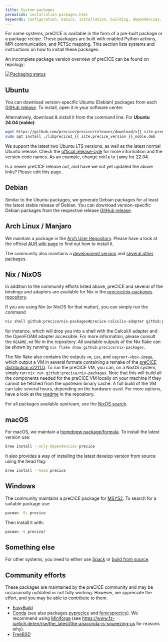 ```yaml
---
title: System packages
permalink: installation-packages.html
keywords: configuration, basics, installation, building, dependencies, spack
---
```


For some systems, preCICE is available in the form of a pre-built package or a package recipe.
These packages are built with enabled Python actions, MPI communication, and PETSc mapping.
This section lists systems and instructions on how to install these packages.

An incomplete package version overview of preCICE can be found on repology:

[![Packaging status](https://repology.org/badge/vertical-allrepos/precice.svg?header=&columns=2&exclude_sources=site)](https://repology.org/project/precice/versions)

## Ubuntu

You can download version-specific Ubuntu (Debian) packages from each [GitHub release](https://github.com/precice/precice/releases/latest).
To install, open it in your software center.

Alternatively, download & install it from the command line. For **Ubuntu 24.04 (noble)**:

```bash
wget https://github.com/precice/precice/releases/download/v{{ site.precice_version }}/libprecice3_{{ site.precice_version }}_noble.deb
sudo apt install ./libprecice3_{{ site.precice_version }}_noble.deb
```

We support the latest two Ubuntu LTS versions, as well as the latest normal Ubuntu release.
Check the [official release-cyle](https://ubuntu.com/about/release-cycle) for more information and the version code names.
As an example, change `noble` to `jammy` for 22.04.

Is a newer preCICE release out, and have we not yet updated the above links? Please edit this page.

## Debian

Similar to the Ubuntu packages, we generate Debian packages for at least the latest stable release of Debian.
You can download version-specific Debian packages from the respective release [GitHub release](https://github.com/precice/precice/releases/latest).

## Arch Linux / Manjaro

We maintain a package in the [Arch User Repository](https://aur.archlinux.org/packages/precice/).
Please have a look at the official [AUR wiki page](https://wiki.archlinux.org/index.php/Arch_User_Repository) to find out how to install it.

The community also maintains a [development version](https://aur.archlinux.org/packages/precice-git) and [several other packages](https://aur.archlinux.org/packages?&K=precice).

## Nix / NixOS

In addition to the community efforts listed above, preCICE and several of the bindings and adapters are available for Nix in the [precice/nix-packages repository](https://github.com/precice/nix-packages/).

If you are using Nix (or NixOS for that matter), you can simply run the command

```sh
nix shell github:precice/nix-packages#precice-calculix-adapter github:precice/nix-packages#precice-openfoam-adapter
```

for instance, which will drop you into a shell with the CalculiX adapter and the OpenFOAM adapter accessible.
For more information, please consult the `README.md` file in the repository.
All available outputs of the Nix flake can be shown by running `nix flake show github:precice/nix-packages`.

The Nix flake also contains the outputs `vm`, `iso`, and `vagrant-vbox-image`, which output a VM in several formats containing a remake of the [preCICE distribution v2211.0](installation-vm.html).
To run the preCICE VM, you can, on a NixOS system, simply run `nix run github:precice/nix-packages`.
Note that this will build all the components needed for the preCICE VM locally on your machine if they cannot be fetched from the upstream binary cache.
A full build of the VM can take several hours, depending on the hardware used.
For more options, have a look at the [readme](https://github.com/precice/nix-packages#readme) in the repository.

For all packages available upstream, see the [NixOS search](https://search.nixos.org/packages?channel=unstable&from=0&size=50&sort=relevance&query=precice).

## macOS

For macOS, we maintain a [homebrew package/formula](https://formulae.brew.sh/formula/precice).
To install the latest version use:

```bash
brew install --only-dependencies precice
```

It also provides a way of installing the latest develop version from source using the head flag:

```bash
brew install --head precice
```

## Windows

The community maintains a preCICE package for [MSYS2](https://packages.msys2.org/base/mingw-w64-precice).
To search for a suitable package use:

```bash
pacman -Ss precice
```

Then install it with:

```bash
pacman -S precice/
```

## Something else

For other systems, you need to either use [Spack](installation-spack.html) or [build from source](installation-source-preparation.html).

## Community efforts

These packages are maintained by the preCICE community and may be occasionally outdated or not fully working.
However, we appreciate the effort, and you may be able to contribute to them.

- [EasyBuild](https://github.com/easybuilders/easybuild-easyconfigs/tree/develop/easybuild/easyconfigs/p/preCICE)
- [Conda](https://github.com/conda-forge/precice-feedstock) (see also packages [pyprecice](https://github.com/conda-forge/pyprecice-feedstock) and [fenicsprecice](https://github.com/conda-forge/fenicsprecice-feedstock)). We recommend using [Miniforge](https://conda-forge.org/download/) (see https://www.fz-juelich.de/en/rse/the_latest/the-anaconda-is-squeezing-us for reasons why).
- [FreeBSD](https://www.freshports.org/science/precice)
